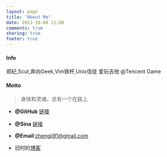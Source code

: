 ```yaml
---
layout: page
title: "About Me"
date: 2013-10-08 21:08
comments: true
sharing: true
footer: true
---
```


#### Info

郑纪,Scut,奔向Geek,Vim铁杆,Unix信徒
爱玩吉他
@Tencent Game

#### Motto
> 身体和灵魂，总有一个在路上

* __@GitHub__ [链接](https://github.com/zheng-ji)

* __@Sina__ [链接](http://weibo.com/u/1906320835)

* __@Email__:zhengji91@gmail.com 

* 旧时的[博客](http://innerbrilliant.sinaapp.com)

<script type="text/javascript" src="http://www.douban.com/service/badge/51395713/?show=collection&amp;n=25&amp;columns=5&amp;cat=book" ></script> 

